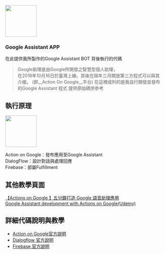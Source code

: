 <img src="https://upload.wikimedia.org/wikipedia/commons/c/cb/Google_Assistant_logo.svg" width=100 height=100 />

### Google Assistant APP  

在此提供我所製作的Google Assistant BOT 背後執行的代碼  
>Google助理是由Google所開發之智慧型個人助理，  
>在2018年10月16日於臺灣上線。其後在隔年三月開放第三方程式可以與其介接。
>(即__Action On Google__平台)
>在這裡成列的是我自行開發並發布的Google Assistant 程式
>提供原始碼供參考
    
執行原理
-------
<img src="https://3.bp.blogspot.com/-R24be9V7-Rw/W9sUc0z_vpI/AAAAAAAALQ8/VJwkyJOBUYMcjn-aFeGDDhCtX8UiQ4P4wCLcBGAs/s1600/%25E7%2584%25A1%25E6%25A8%2599%25E9%25A1%258C%25E7%25B0%25A1%25E5%25A0%25B1.jpg" width=100 height=vm />

Action on Google：發布應用至Google Assistant  
DialogFlow：設計對話與處理回應  
Firebase：部屬Fulfillment  

其他教學頁面
-------
 [【Actions on Google 】五分鐘打造 Google 語音助理應用](https://makerpro.cc/2019/01/a-quick-start-for-google-actions/)  
 [Google Assistant development with Actions on Google(Udemy)](https://www.udemy.com/actions-on-google-app-google-assistant/)  


詳細代碼說明與教學
-------
* [Action on Google官方說明](https://developers.google.com/actions/) 
* [Dialogflow 官方說明](https://dialogflow.com/docs/getting-started)
* [Firebase 官方說明](https://firebase.google.com/docs)



